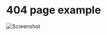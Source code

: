 # 404 page example

![Screenshot](https://photos-3.dropbox.com/t/1/AAAosh06Q-n_CekP7os0zbgG5Gin2EFbtNexockKhAzShQ/12/21108951/png/1024x768/3/1412150400/0/2/Screen%20Shot%202014-09-30%20at%2015.01.56.png/o2Wsj8FQYOvC1HjNNeJyCyQA7tqUZAFsD-qFh1jYras)
